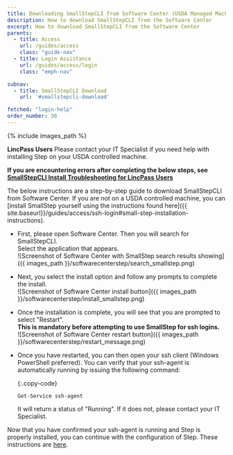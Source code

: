 ```yaml
---
title: Downloading SmallStepCLI from Software Center (USDA Managed Machines Only)
description: How to download SmallStepCLI from the Software Center
excerpt: How to download SmallStepCLI from the Software Center
parents:
  - title: Access
    url: /guides/access
    class: "guide-nav"
  - title: Login Assistance
    url: /guides/access/login
    class: "emph-nav"

subnav:
  - title: SmallStepCLI Download
    url: '#smallstepcli-download'

fetched: "login-help"
order_number: 30
---
```


{% include images_path %}




**LincPass Users** Please contact your IT Specialist if you need help with installing Step on your USDA controlled machine. 

**If you are encountering errors after completing the below steps, see [SmallStepCLI Install Troubleshooting for LincPass Users](/guides/access/login/smallstepscli)**

The below instructions are a step-by-step guide to download SmallStepCLI from Software Center. If you are not on a USDA controlled machine, you can [install SmallStep yourself using the instructions found here]({{ site.baseurl}}/guides/access/ssh-login#small-step-installation-instructions).

* First, please open Software Center. Then you will search for SmallStepCLI.  
  Select the application that appears.  
  ![Screenshot of Software Center with SmallStep search results showing]({{ images_path }}/softwarecenterstep/search_smallstep.png)

* Next, you select the install option and follow any prompts to complete the install.  
  ![Screenshot of Software Center install button]({{ images_path }}/softwarecenterstep/install_smallstep.png)

* Once the installation is complete, you will see that you are prompted to select "Restart".  
  **This is mandatory before attempting to use SmallStep for ssh logins.**  
  ![Screenshot of Software Center restart button]({{ images_path }}/softwarecenterstep/restart_message.png)

* Once you have restarted, you can then open your ssh client (Windows PowerShell preferred). You can verify that your ssh-agent is automatically running by issuing the following command:

  {:.copy-code}
  ```
  Get-Service ssh-agent
  ```

  It will return a status of "Running". If it does not, please contact your IT Specialist. 

Now that you have confirmed your ssh-agent is running and Step is properly installed, you can continue with the configuration of Step. These instructions are [here](/guides/access/ssh-login#ssh-access-after-small-step-installtion). 
